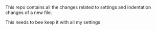 This repo contains all the changes related to settings
and indentation changes of a new file.

This needs to bee keep it with all my settings
